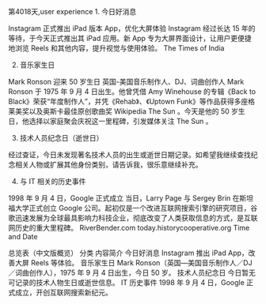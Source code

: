 第4018天,user experience 1. 今日好消息

Instagram 正式推出 iPad 版本 App，优化大屏体验
Instagram 经过长达 15 年的等待，于今天正式推出其 iPad 应用。新 App 专为大屏界面设计，让用户更便捷地浏览 Reels 和其他内容，提升视觉与使用体验。
The Times of India

2. 音乐家生日

Mark Ronson 迎来 50 岁生日
英国-美国音乐制作人、DJ、词曲创作人 Mark Ronson 于 1975 年 9 月 4 日出生。他曾凭借 Amy Winehouse 的专辑《Back to Black》荣获“年度制作人”，并凭《Rehab》、《Uptown Funk》等作品获得多座格莱美奖以及奥斯卡最佳原创歌曲奖
Wikipedia
The Sun
。今天是他的 50 岁生日，他选择以家庭聚会庆祝这一里程碑，引发媒体关注
The Sun
。

3. 技术人员纪念日（逝世日）

经过查证，今日未发现著名技术人员的出生或逝世日期记录。如希望我继续查找纪念相关人物或扩展其他身份类别，请告诉我，很乐意继续补充。

4. 与 IT 相关的历史事件

1998 年 9 月 4 日，Google 正式成立
当日，Larry Page 与 Sergey Brin 在斯坦福大学正式创立 Google 公司。起初仅是一个改进互联网搜索引擎的研究项目，谷歌迅速发展为全球最具影响力科技企业，彻底改变了人类获取信息的方式，是互联网历史的重大里程碑。
RiverBender.com
today.historycooperative.org
Time and Date

总览表（中文版概览）
分类	内容简介
今日好消息	Instagram 推出 iPad App，改善大屏 Reels 等体验。
音乐家生日	Mark Ronson（英国—美国音乐制作人／DJ／词曲创作人），1975 年 9 月 4 日出生，今日 50 岁。
技术人员纪念日	今日暂无可记录的技术人物生日或逝世信息。
IT 历史事件	1998 年 9 月 4 日，Google 正式成立，开创互联网搜索新纪元。